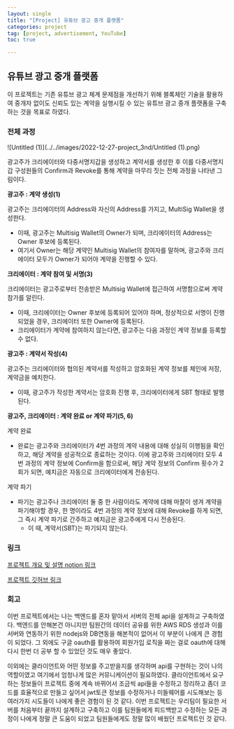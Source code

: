 ```yaml
---
layout: single
title: "[Project] 유튜브 광고 중개 플랫폼"
categories: project
tag: [project, advertisement, YouTube]
toc: true

---
```


## 유튜브 광고 중개 플랫폼

이 프로젝트는 기존 유튜브 광고 체계 문제점을 개선하기 위해 블록체인 기술을 활용하여 중개자 없이도 신뢰도 있는 계약을 실행시킬 수 있는 유튜브 광고 중개 플랫폼을 구축하는 것을 목표로 하였다.

### 전체 과정

![Untitled (1)](../../images/2022-12-27-project_3nd/Untitled (1).png)

광고주가 크리에이터와 다중서명지갑을 생성하고 계약서를 생성한 후 이를 다중서명지갑 구성원들의 Confirm과 Revoke를 통해 계약을 마무리 짓는 전체 과정을 나타낸 그림이다.

**광고주 : 계약 생성(1)**

광고주는 크리에이터의 Address와 자신의 Address를 가지고, MultiSig Wallet을 생성한다.

- 이때, 광고주는 Multisig Wallet의 Owner가 되며, 크리에이터의 Address는 Owner 후보에 등록된다.
- 여기서 Owner는 해당 계약인 Multisig Wallet의 참여자를 말하며, 광고주와 크리에이터 모두가 Owner가 되어야 계약을 진행할 수 있다.

**크리에이터 : 계약 참여 및 서명(3)**

크리에이터는 광고주로부터 전송받은 Multisig Wallet에 접근하여 서명함으로써 계약 참가를 알린다.

- 이때, 크리에이터는 Owner 후보에 등록되어 있어야 하며, 정상적으로 서명이 진행되었을 경우, 크리에이터 또한 Owner에 등록된다.
- 크리에이터가 계약에 참여하지 않는다면, 광고주는 다음 과정인 계약 정보를 등록할 수 없다.

**광고주 : 계약서 작성(4)**

광고주는 크리에이터와 협의된 계약서를 작성하고 암호화된 계약 정보를 체인에 저장, 계약금을 예치한다.

- 이때, 광고주가 작성한 계약서는 암호화 진행 후, 크리에이터에게 SBT 형태로 발행된다.

**광고주, 크리에이터 : 계약 완료 or 계약 파기(5, 6)**

계약 완료

- 완료는 광고주와 크리에이터가 4번 과정의 계약 내용에 대해 성실히 이행됨을 확인하고, 해당 계약을 성공적으로 종료하는 것이다. 이에 광고주와 크리에이터 모두 4번 과정의 계약 정보에 Confirm을 함으로써, 해당 계약 정보의 Confirm 횟수가 2회가 되면, 예치금은 자동으로 크리에이터에게 전송된다.

계약 파기

- 파기는 광고주나 크리에이터 둘 중 한 사람이라도 계약에 대해 마찰이 생겨 계약을 파기해야할 경우, 한 명이라도 4번 과정의 계약 정보에 대해 Revoke를 하게 되면, 그 즉시 계약 파기로 간주하고 예치금은 광고주에게 다시 전송된다.
  - 이 때, 계약서(SBT)는 파기되지 않는다.

### 링크

[프로젝트 개요 및 설명 notion 링크](https://pollen-rocket-850.notion.site/Project3-90a8ae761be44a9a8f0401eaeec5d672)

[프로젝트 깃허브 링크](https://github.com/codestates-beb/BEB-06-Ad4U)



### 회고

이번 프로젝트에서는 나는 백엔드를 혼자 맡아서 서버의 전체 api을 설계하고 구축하였다. 백엔드를 안해본건 아니지만 팀원간의 데이터 공유를 위한 AWS RDS 생성과 이를 서버와 연동하기 위한 nodejs와 DB연동을 해본적이 없어서 이 부분이 나에게 큰 경험이 되었다. 그 외에도 구글 oauth를 활용하여 회원가입 로직을 짜는 걸로 oauth에 대해 다시 한번 더 공부 할 수 있었던 것도 매우 좋았다.

이외에는 클라이언트와 어떤 정보를 주고받을지를 생각하며 api를 구현하는 것이 나의 역할이였고 여기에서 엄청나게 많은 커뮤니케이션이 필요하였다. 클라이언트에서 요구하는 정보들이 프로젝트 중에 계속 바뀌어서 조금씩 api들을 수정하고 정리하고 좀더 코드를 효율적으로 만들고 싶어서 jwt토큰 정보를 수정하거나 미들웨어를 시도해보는 등 여러가지 시도들이 나에게 좋은 경험이 된 것 같다. 이번 프로젝트는 우리팀이 필요한 서버를 처음부터 끝까지 설계하고 구축하고 이를 팀원들에게 피드백받고 수정하는 모든 과정이 나에게 정말 큰 도움이 되었고 팀원들에게도 정말 많이 배웠던 프로젝트인 것 같다.

